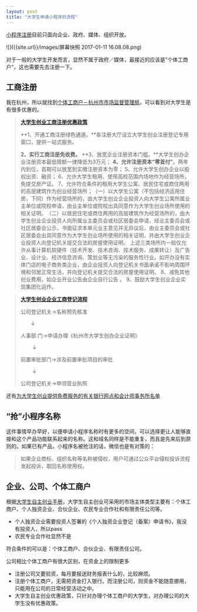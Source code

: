 ```yaml
---
layout: post
title: "大学生申请小程序的流程"
---
```


[小程序注册](https://mp.weixin.qq.com/cgi-bin/registermidpage?action=wxopenintro&from=timeline&isappinstalled=0)目前只面向企业、政府、媒体、组织开放。

![]({{site.url}}/images/屏幕快照 2017-01-11 16.08.08.png)

对于一般的大学生开发而言，显然不属于政府／媒体，最接近的应该是”个体工商户“，这也需要先去注册一下。

## 工商注册

我在杭州，所以就找到[个体工商户－杭州市市场监督管理局](https://www.google.com.sg/url?sa=t&rct=j&q=&esrc=s&source=web&cd=3&ved=0ahUKEwjg8a6MyLnRAhUMPo8KHdhmC-IQFggtMAI&url=http%3A%2F%2Fwww.hzscjg.gov.cn%2Fxkfw%2Fbszn%2Fgsdj%2Fgtgs%2Findex.htm%3Ftypeid%3D150629044715&usg=AFQjCNFtjCsOGJK78SGYiVWbqeVSMknFfg&sig2=HFf8AyAewKE4QYvrrFdn7Q&bvm=bv.143423383,d.c2I&cad=rja)，可以看到对大学生是有很多优惠的。

> **[大学生创业工商注册优惠政策](http://www.hzscjg.gov.cn/xkfw/bszn/gsdj/gtgs/150629044715033185.htm)**
>
> **1、开通工商注册绿色通道。**各注册大厅设立大学生创业注册登记专用窗口，提供一站式服务。
>
> **2、实行工商注册免收费。**
> **3、放宽企业注册资本门槛。**大学生创办企业注册资本最低限额一律降低为3万元；
> **4、允许注册资本“零首付”**。两年内到位，首期可以放宽到实缴注册资本为零；
> 5、允许大学生创办企业以股权出资、融资；
> 6、允许大学生租用、使用高校范围内场地作为经营场所，免提交房产证。
> 7、允许符合条件的租用大学生公寓、居民住宅或商住两用的高层建筑作为创业经营场所；
> ​	（一）以大学生公寓（不包括经济适用住房，下同）作为经营场所的，由大学生创业企业投资人向大学生公寓所属业主单位或院校申请，由业主单位或院校出具同意作为大学生创业场所使用的相关证明。
> ​	（二）以居民住宅或商住两用的高层建筑作为经营场所的，由大学生创业企业投资人向所属业主委员会或社区居委会申请，经业主委员会或社区居委会公示，书面征求本单元业主意见并无异议后，由业主委员会或社区居委会出具同意作为大学生创业场所使用的相关证明，并由大学生创业企业投资人向登记机关提交合法的房屋使用证明。
> 上述三类场所内一般仅允许从事计算机软硬件（技术开发、技术咨询、技术服务、成果转让）及广告业、设计业、经济信息咨询、策划业等无污染的服务性行业。如开办没有实体门店的电子商务类企业，由企业投资人向登记机关书面承诺不影响周围环境和邻居正常生活，并向登记机关提交合法的房屋使用证明。
> 8、减免其他创业费用，如企业开业公告由企业自行公告 。
> 9、鼓励大学生创业企业实现集团化运作。

> **[大学生创业企业工商登记流程](http://www.hzscjg.gov.cn/xkfw/bszn/gsdj/gtgs/150629044715033184.htm)**
>
> 公司登记机关→名称预先核准 
>
>        ↓
>
> 人事部 门→申请办理《杭州市大学生创办企业证明》
>
>         ↓
>
> 前置审批部门→涉及前置审批项目的审批
>
>         ↓
>
> 公司登记机关→申领营业执照

还有[为大学生创业提供免费服务的有关银行网点和会计师事务所名单](http://www.hzscjg.gov.cn/xkfw/bszn/gsdj/gtgs/150629044715033186.htm)

## “抢”小程序名称

这件事情早办早好，以便申请小程序名称时有更多的空间，可以选择更让人能够直接和这个产品功能联系起来的名称。这和域名同样是不能重复，而且是先来后到原则的。如果已有产品，小程序名被抢注的话，微信也是有对策的：

> 如果企业商标、组织名称等名称被侵权，用户可通过公众平台侵权投诉流程发起投诉，取回名称使用权。

## 企业、公司、个体工商户

根据[大学生自主创业手册](http://www.ncss.org.cn/tbch/dxszzcyxcsc/#geren)，大学生自主创业可采用的市场主体类型主要有：个体工商户、个人独资企业、合伙企业、农民专业合作社和有限责任公司等。

- 个人独资企业需要投资人签署的《个人独资企业登记（备案）申请书》，我没有投资人，所以pass
- 农民专业合作社显然不是

符合条件的可以是：个体工商户、合伙企业、有限责任公司。

公司相比个体工商户有很大区别，在资金上的限制更多

- 注册公司又要验资，每月要报送财务报表什么的，比较麻烦。
- 注册个体工商户，无需把资金打入银行。而注册公司，则资金不能随意挪用，只能用在公司的日常经营活动之中。
- 大学生自主创业优惠政策，只针对办理个体工商户的大学生，对办理公司的大学生没有优惠政策。